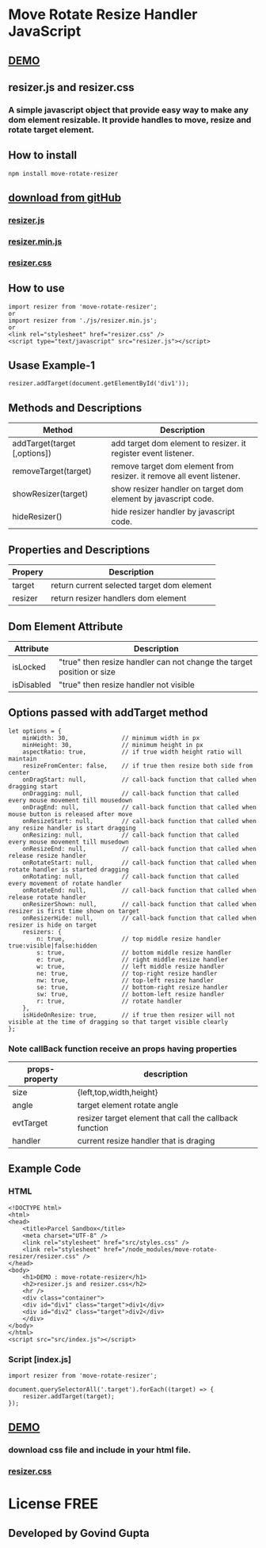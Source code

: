 # Move Rotate Resize Handler JavaScript
## [DEMO](https://bh8q3.csb.app/) 
## resizer.js and resizer.css 
### A simple javascript object that provide easy way to make any dom element resizable. It provide handles to move, resize and rotate target element.


## How to install
    npm install move-rotate-resizer

## [download from gitHub](https://github.com/developergovindgupta/move-rotate-resizer)
### [resizer.js](https://raw.githubusercontent.com/developergovindgupta/move-rotate-resizer/master/resizer.js)
### [resizer.min.js](https://raw.githubusercontent.com/developergovindgupta/move-rotate-resizer/master/resizer.min.js)
### [resizer.css](https://raw.githubusercontent.com/developergovindgupta/move-rotate-resizer/master/resizer.css)


## How to use
    import resizer from 'move-rotate-resizer';
    or
    import resizer from './js/resizer.min.js';
    or
    <link rel="stylesheet" href="resizer.css" />
    <script type="text/javascript" src="resizer.js"></script>


## Usase Example-1

    resizer.addTarget(document.getElementById('div1'));

## Methods and Descriptions
|Method|Description|
|-|-|
|addTarget(target [,options])|add target dom element to resizer. it register event listener.|
|removeTarget(target)|remove target dom element from resizer. it remove all event listener.|
|showResizer(target)|show resizer handler on target dom element by javascript code.|
|hideResizer()|hide resizer handler by javascript code.|

## Properties and Descriptions
|Propery|Description|
|-|-|
|target|return current selected target dom element|
|resizer|return resizer handlers dom element|

## Dom Element Attribute
|Attribute|Description|
|-|-|
|isLocked|"true" then resize handler can not change the target position or size|
|isDisabled|"true" then resize handler not visible|

## Options passed with addTarget method
    let options = {
        minWidth: 30,               // minimum width in px
        minHeight: 30,              // minimum height in px
        aspectRatio: true,          // if true width height ratio will maintain
        resizeFromCenter: false,    // if true then resize both side from center
        onDragStart: null,          // call-back function that called when dragging start
        onDragging: null,           // call-back function that called every mouse movement till mousedown
        onDragEnd: null,            // call-back function that called when mouse button is released after move
        onResizeStart: null,        // call-back function that called when any resize handler is start dragging
        onResizing: null,           // call-back function that called every mouse movement till musedown
        onResizeEnd: null,          // call-back function that called when release resize handler
        onRotateStart: null,        // call-back function that called when rotate handler is started dragging
        onRotating: null,           // call-back function that called every movement of rotate handler
        onRotateEnd: null,          // call-back function that called when release rotate handler
        onResizerShown: null,       // call-back function that called when resizer is first time shown on target
        onResizerHide: null,        // call-back function that called when resizer is hide on target
        resizers: {
            n: true,                // top middle resize handler            true:visible|false:hidden
            s: true,                // bottom middle resize handler
            e: true,                // right middle resize handler
            w: true,                // left middle resize handler
            ne: true,               // top-right resize handler
            nw: true,               // top-left resize handler
            se: true,               // bottom-right resize handler
            sw: true,               // bottom-left resize handler
            r: true,                // rotate handler
        },
        isHideOnResize: true,       // if true then resizer will not visible at the time of dragging so that target visible clearly
    };

### Note callBack function receive an props having properties
|props-property|description|
|-|-|
|size|{left,top,width,height}|
|angle|target element rotate angle|
|evtTarget|resizer target element that call the callback function|
|handler|current resize handler that is draging|


## Example Code
### HTML
    <!DOCTYPE html>
    <html>
    <head>
        <title>Parcel Sandbox</title>
        <meta charset="UTF-8" />
        <link rel="stylesheet" href="src/styles.css" />
        <link rel="stylesheet" href="/node_modules/move-rotate-resizer/resizer.css" />
    </head>
    <body>
        <h1>DEMO : move-rotate-resizer</h1>
        <h2>resizer.js and resizer.css</h2>
        <hr />
        <div class="container">
        <div id="div1" class="target">div1</div>
        <div id="div2" class="target">div2</div>
        </div>
    </body>
    </html>
    <script src="src/index.js"></script>

### Script [index.js]
    import resizer from 'move-rotate-resizer';

    document.querySelectorAll('.target').forEach((target) => {
        resizer.addTarget(target);
    });

## [DEMO](https://codesandbox.io/s/move-rotate-resizer-demo-bh8q3) 

### download css file and include in your html file.
### [resizer.css](https://raw.githubusercontent.com/developergovindgupta/move-rotate-resizer/master/resizer.css)

# License FREE
## Developed by Govind Gupta
